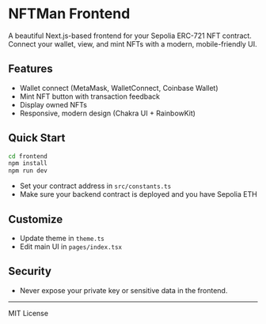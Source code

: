 # NFTMan Frontend

A beautiful Next.js-based frontend for your Sepolia ERC-721 NFT contract. Connect your wallet, view, and mint NFTs with a modern, mobile-friendly UI.

## Features
- Wallet connect (MetaMask, WalletConnect, Coinbase Wallet)
- Mint NFT button with transaction feedback
- Display owned NFTs
- Responsive, modern design (Chakra UI + RainbowKit)

## Quick Start
```sh
cd frontend
npm install
npm run dev
```

- Set your contract address in `src/constants.ts`
- Make sure your backend contract is deployed and you have Sepolia ETH

## Customize
- Update theme in `theme.ts`
- Edit main UI in `pages/index.tsx`

## Security
- Never expose your private key or sensitive data in the frontend.

---
MIT License
